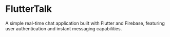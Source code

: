 # FlutterTalk
A simple real-time chat application built with Flutter and Firebase, featuring user authentication and instant messaging capabilities.
